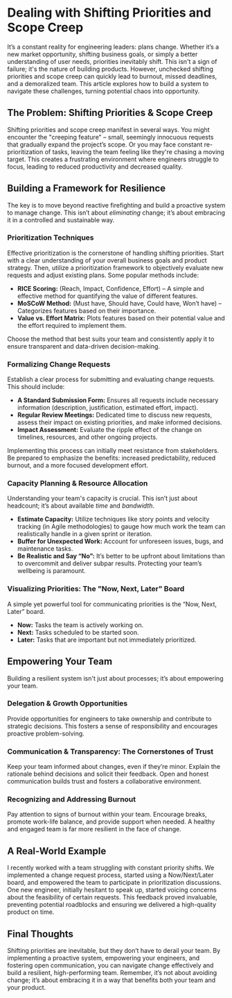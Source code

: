 # Dealing with Shifting Priorities and Scope Creep

It’s a constant reality for engineering leaders: plans change. Whether it’s a new market opportunity, shifting business goals, or simply a better understanding of user needs, priorities inevitably shift. This isn't a sign of failure; it's the nature of building products. However, unchecked shifting priorities and scope creep can quickly lead to burnout, missed deadlines, and a demoralized team. This article explores how to build a system to navigate these challenges, turning potential chaos into opportunity.

## The Problem: Shifting Priorities & Scope Creep

Shifting priorities and scope creep manifest in several ways. You might encounter the "creeping feature" – small, seemingly innocuous requests that gradually expand the project’s scope. Or you may face constant re-prioritization of tasks, leaving the team feeling like they're chasing a moving target.  This creates a frustrating environment where engineers struggle to focus, leading to reduced productivity and decreased quality.

## Building a Framework for Resilience

The key is to move beyond reactive firefighting and build a proactive system to manage change. This isn’t about *eliminating* change; it’s about embracing it in a controlled and sustainable way. 

### Prioritization Techniques

Effective prioritization is the cornerstone of handling shifting priorities. Start with a clear understanding of your overall business goals and product strategy. Then, utilize a prioritization framework to objectively evaluate new requests and adjust existing plans. Some popular methods include:

* **RICE Scoring:** (Reach, Impact, Confidence, Effort) – A simple and effective method for quantifying the value of different features.
* **MoSCoW Method:** (Must have, Should have, Could have, Won’t have) – Categorizes features based on their importance.
* **Value vs. Effort Matrix:** Plots features based on their potential value and the effort required to implement them.

Choose the method that best suits your team and consistently apply it to ensure transparent and data-driven decision-making.

### Formalizing Change Requests

Establish a clear process for submitting and evaluating change requests. This should include:

* **A Standard Submission Form:**  Ensures all requests include necessary information (description, justification, estimated effort, impact).
* **Regular Review Meetings:**  Dedicated time to discuss new requests, assess their impact on existing priorities, and make informed decisions.
* **Impact Assessment:** Evaluate the ripple effect of the change on timelines, resources, and other ongoing projects.

Implementing this process can initially meet resistance from stakeholders. Be prepared to emphasize the benefits: increased predictability, reduced burnout, and a more focused development effort.

### Capacity Planning & Resource Allocation

Understanding your team's capacity is crucial. This isn’t just about headcount; it’s about available *time* and *bandwidth*. 

* **Estimate Capacity:** Utilize techniques like story points and velocity tracking (in Agile methodologies) to gauge how much work the team can realistically handle in a given sprint or iteration.
* **Buffer for Unexpected Work:**  Account for unforeseen issues, bugs, and maintenance tasks.
* **Be Realistic and Say “No”:**  It’s better to be upfront about limitations than to overcommit and deliver subpar results. Protecting your team’s wellbeing is paramount.



### Visualizing Priorities: The "Now, Next, Later" Board

A simple yet powerful tool for communicating priorities is the “Now, Next, Later” board. 

* **Now:** Tasks the team is actively working on.
* **Next:** Tasks scheduled to be started soon.
* **Later:** Tasks that are important but not immediately prioritized.

## Empowering Your Team

Building a resilient system isn't just about processes; it’s about empowering your team.

### Delegation & Growth Opportunities

Provide opportunities for engineers to take ownership and contribute to strategic decisions. This fosters a sense of responsibility and encourages proactive problem-solving.

### Communication & Transparency: The Cornerstones of Trust

Keep your team informed about changes, even if they’re minor. Explain the rationale behind decisions and solicit their feedback. Open and honest communication builds trust and fosters a collaborative environment.

### Recognizing and Addressing Burnout

Pay attention to signs of burnout within your team. Encourage breaks, promote work-life balance, and provide support when needed.  A healthy and engaged team is far more resilient in the face of change.



## A Real-World Example

I recently worked with a team struggling with constant priority shifts. We implemented a change request process, started using a Now/Next/Later board, and empowered the team to participate in prioritization discussions. One new engineer, initially hesitant to speak up, started voicing concerns about the feasibility of certain requests. This feedback proved invaluable, preventing potential roadblocks and ensuring we delivered a high-quality product on time.


## Final Thoughts

Shifting priorities are inevitable, but they don’t have to derail your team. By implementing a proactive system, empowering your engineers, and fostering open communication, you can navigate change effectively and build a resilient, high-performing team. Remember, it’s not about avoiding change; it’s about embracing it in a way that benefits both your team and your product.